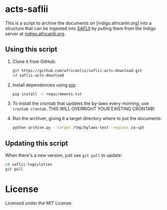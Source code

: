# acts-saflii

This is a script to archive the documents on [indigo.africanlii.org] into a
structure that can be ingested into [SAFLII](http://www.saflii.org/) by pulling them from the Indigo server at [indigo.africanlii.org](https://indigo.africanlii.org).

## Using this script

1. Clone it from GitHub:

    ```bash
    git https://github.com/africanlii/saflii-acts-download.git
    cd saflii-acts-download
    ```

2. Install dependencies using [pip](https://pip.pypa.io/en/stable/):

    ```bash
    pip install -r requirements.txt
    ```

3. To install the crontab that updates the by-laws every morning, use ``crontab crontab``. THIS WILL OVERRIGHT YOUR EXISTING CRONTAB!

4. Run the archiver, giving it a target directory where to put the documents:

    ```bash
    python archive.py --target /tmp/bylaws-test -regions za-cpt
    ```


## Updating this script

When there's a new version, just use ``git pull`` to update:

```bash
cd saflii-legislation
git pull
```

# License

Licensed under the MIT License.
